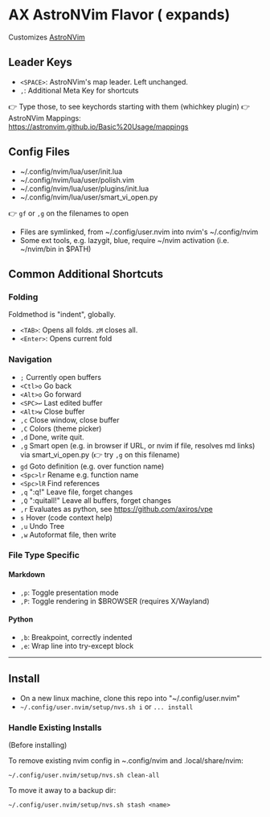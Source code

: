 # AX AstroNVim Flavor (<TAB> expands)

Customizes [AstroNVim](https://github.com/AstroNvim/AstroNvim)


## Leader Keys

- `<SPACE>`: AstroNVim's map leader. Left unchanged.
- `,`: Additional Meta Key for shortcuts

👉 Type those, to see keychords starting with them (whichkey plugin)
👉 AstroNVim Mappings: https://astronvim.github.io/Basic%20Usage/mappings

## Config Files

- ~/.config/nvim/lua/user/init.lua
- ~/.config/nvim/lua/user/polish.vim
- ~/.config/nvim/lua/user/plugins/init.lua
- ~/.config/nvim/lua/user/smart_vi_open.py

👉 `gf` or `,g` on the filenames to open

- Files are symlinked, from ~/.config/user.nvim into nvim's ~/.config/nvim
- Some ext tools, e.g. lazygit, blue, require ~/nvim activation (i.e. ~/nvim/bin in $PATH)

## Common Additional Shortcuts


### Folding

Foldmethod is "indent", globally.

- `<TAB>`: Opens all folds. `zM` closes all.
- `<Enter>`: Opens current fold
 
### Navigation

- `;`       Currently open buffers
- `<Ctl>o`  Go back 
- `<Alt>o`  Go forward
- `<SPC>↩️`  Last edited buffer
- `<Alt>w`  Close buffer
- `,c`      Close window, close buffer
- `,C`      Colors (theme picker)
- `,d`      Done, write quit.
- `,g`      Smart open (e.g. in browser if URL, or nvim if file, resolves md links) via smart_vi_open.py (👉 try `,g` on this filename)
- `gd`      Goto definition (e.g. over function name)
- `<Spc>lr` Rename e.g. function name
- `<Spc>lR` Find references
- `,q`      ":q!" Leave file, forget changes
- `,Q`      ":quitall!" Leave all buffers, forget changes
- `,r`      Evaluates as python, see https://github.com/axiros/vpe
- `s`       Hover (code context help)
- `,u`      Undo Tree
- `,w`      Autoformat file, then write

### File Type Specific

#### Markdown

- `,p`: Toggle presentation mode
- `,P`: Toggle rendering in $BROWSER (requires X/Wayland)

#### Python

- `,b`: Breakpoint, correctly indented
- `,e`: Wrap line into try-except block 


---


## Install

- On a new linux machine, clone this repo into "~/.config/user.nvim"
- `~/.config/user.nvim/setup/nvs.sh i` or `... install`

### Handle Existing Installs

(Before installing)

To remove existing nvim config in ~.config/nvim and .local/share/nvim:

`~/.config/user.nvim/setup/nvs.sh clean-all` 

To move it away to a backup dir:

`~/.config/user.nvim/setup/nvs.sh stash <name>`
